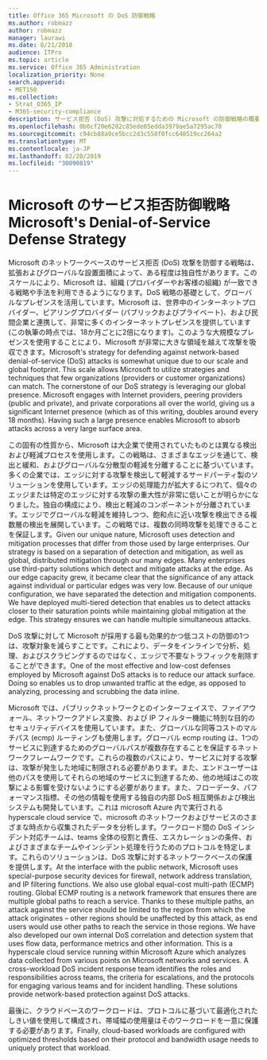 ```yaml
---
title: Office 365 Microsoft の DoS 防御戦略
ms.author: robmazz
author: robmazz
manager: laurawi
ms.date: 8/21/2018
audience: ITPro
ms.topic: article
ms.service: Office 365 Administration
localization_priority: None
search.appverid:
- MET150
ms.collection:
- Strat_O365_IP
- M365-security-compliance
description: サービス拒否 (DoS) 攻撃に対処するための Microsoft の防御戦略の概要について説明します。
ms.openlocfilehash: 0b0cf20e6282c85ede05edda3979ae5a7295ac78
ms.sourcegitcommit: c94cb88a9ce5bcc2d3c558f0fcc648519cc264a2
ms.translationtype: MT
ms.contentlocale: ja-JP
ms.lasthandoff: 02/20/2019
ms.locfileid: "30090819"
---
```

# <a name="microsofts-denial-of-service-defense-strategy"></a><span data-ttu-id="c18c4-103">Microsoft のサービス拒否防御戦略</span><span class="sxs-lookup"><span data-stu-id="c18c4-103">Microsoft's Denial-of-Service Defense Strategy</span></span>

<span data-ttu-id="c18c4-p101">Microsoft のネットワークベースのサービス拒否 (DoS) 攻撃を防御する戦略は、拡張およびグローバルな設置面積によって、ある程度は独自性があります。このスケールにより、Microsoft は、組織 (プロバイダーやお客様の組織) が一致できる戦略や手法を利用できるようになります。DoS 戦略の基礎として、グローバルなプレゼンスを活用しています。Microsoft は、世界中のインターネットプロバイダー、ピアリングプロバイダー (パブリックおよびプライベート)、および民間企業と連携して、非常に多くのインターネットプレゼンスを提供しています (この執筆の時点では、18か月ごとに2倍になります)。このような大規模なプレゼンスを使用することにより、Microsoft が非常に大きな領域を越えて攻撃を吸収できます。</span><span class="sxs-lookup"><span data-stu-id="c18c4-p101">Microsoft's strategy for defending against network-based denial-of-service (DoS) attacks is somewhat unique due to our scale and global footprint. This scale allows Microsoft to utilize strategies and techniques that few organizations (providers or customer organizations) can match. The cornerstone of our DoS strategy is leveraging our global presence. Microsoft engages with Internet providers, peering providers (public and private), and private corporations all over the world, giving us a significant Internet presence (which as of this writing, doubles around every 18 months). Having such a large presence enables Microsoft to absorb attacks across a very large surface area.</span></span>

<span data-ttu-id="c18c4-p102">この固有の性質から、Microsoft は大企業で使用されていたものとは異なる検出および軽減プロセスを使用します。この戦略は、さまざまなエッジを通じて、検出と緩和、およびグローバルな分散型の軽減を分離することに基づいています。多くの企業では、エッジに対する攻撃を検出して軽減するサードパーティ製のソリューションを使用しています。エッジの処理能力が拡大するにつれて、個々のエッジまたは特定のエッジに対する攻撃の重大性が非常に低いことが明らかになりました。独自の構成により、検出と軽減のコンポーネントが分離されています。エッジでグローバルな軽減を維持しつつ、飽和点に近い攻撃を検出できる複数層の検出を展開しています。この戦略では、複数の同時攻撃を処理できることを保証します。</span><span class="sxs-lookup"><span data-stu-id="c18c4-p102">Given our unique nature, Microsoft uses detection and mitigation processes that differ from those used by large enterprises. Our strategy is based on a separation of detection and mitigation, as well as global, distributed mitigation through our many edges. Many enterprises use third-party solutions which detect and mitigate attacks at the edge. As our edge capacity grew, it became clear that the significance of any attack against individual or particular edges was very low. Because of our unique configuration, we have separated the detection and mitigation components. We have deployed multi-tiered detection that enables us to detect attacks closer to their saturation points while maintaining global mitigation at the edge. This strategy ensures we can handle multiple simultaneous attacks.</span></span>

<span data-ttu-id="c18c4-p103">DoS 攻撃に対して Microsoft が採用する最も効果的かつ低コストの防御の1つは、攻撃対象を減らすことです。これにより、データをインラインで分析、処理、およびスクラビングするのではなく、エッジで不要なトラフィックを削除することができます。</span><span class="sxs-lookup"><span data-stu-id="c18c4-p103">One of the most effective and low-cost defenses employed by Microsoft against DoS attacks is to reduce our attack surface. Doing so enables us to drop unwanted traffic at the edge, as opposed to analyzing, processing and scrubbing the data inline.</span></span>

<span data-ttu-id="c18c4-p104">Microsoft では、パブリックネットワークとのインターフェイスで、ファイアウォール、ネットワークアドレス変換、および IP フィルター機能に特別な目的のセキュリティデバイスを使用しています。また、グローバルな同等コストのマルチパス (ecmp) ルーティングも使用します。グローバル ecmp routing は、1つのサービスに到達するためのグローバルパスが複数存在することを保証するネットワークフレームワークです。これらの複数のパスにより、サービスに対する攻撃は、攻撃が発生した地域に制限される必要があります。また、エンドユーザーは他のパスを使用してそれらの地域のサービスに到達するため、他の地域はこの攻撃による影響を受けないようにする必要があります。また、フローデータ、パフォーマンス指標、その他の情報を使用する独自の内部 DoS 相互関係および検出システムも開発しています。これは microsoft Azure 内で実行される hyperscale cloud service で、microsoft のネットワークおよびサービスのさまざまな時点から収集されたデータを分析します。ワークロード間の DoS インシデント対応チームは、teams 全体の役割と責任、エスカレーションの条件、およびさまざまなチームやインシデント処理を行うためのプロトコルを特定します。これらのソリューションは、DoS 攻撃に対するネットワークベースの保護を提供します。</span><span class="sxs-lookup"><span data-stu-id="c18c4-p104">At the interface with the public network, Microsoft uses special-purpose security devices for firewall, network address translation, and IP filtering functions. We also use global equal-cost multi-path (ECMP) routing. Global ECMP routing is a network framework that ensures there are multiple global paths to reach a service. Thanks to these multiple paths, an attack against the service should be limited to the region from which the attack originates – other regions should be unaffected by this attack, as end users would use other paths to reach the service in those regions. We have also developed our own internal DoS correlation and detection system that uses flow data, performance metrics and other information. This is a hyperscale cloud service running within Microsoft Azure which analyzes data collected from various points on Microsoft networks and services. A cross-workload DoS incident response team identifies the roles and responsibilities across teams, the criteria for escalations, and the protocols for engaging various teams and for incident handling. These solutions provide network-based protection against DoS attacks.</span></span>

<span data-ttu-id="c18c4-126">最後に、クラウドベースのワークロードは、プロトコルに基づいて最適化されたしきい値を使用して構成され、帯域幅の使用量はそのワークロードを一意に保護する必要があります。</span><span class="sxs-lookup"><span data-stu-id="c18c4-126">Finally, cloud-based workloads are configured with optimized thresholds based on their protocol and bandwidth usage needs to uniquely protect that workload.</span></span>
